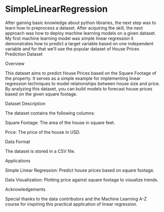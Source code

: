 # SimpleLinearRegression
After gaining basic knowledge about python libraries, the next step was to learn how to preprocess a dataset. After acquiring the skill, the next approach was how to deploy machine learning models on a given dataset. My first machine learning model was simple linear regression it demonstrates how to predict a target variable based on one independent variable and for that we’ll use the popular dataset of House Prices Prediction Dataset

Overview

This dataset aims to predict House Prices based on the Square Footage of the property. It serves as a simple example for implementing linear regression techniques to model relationships between house size and price. By analyzing this dataset, you can build models to forecast house prices based on the given square footage.

Dataset Description

The dataset contains the following columns:

Square Footage: The area of the house in square feet.

Price: The price of the house in USD.

Data Format

The dataset is stored in a CSV file.

Applications

Simple Linear Regression: Predict house prices based on square footage.

Data Visualization: Plotting price against square footage to visualize trends.

Acknowledgements

Special thanks to the data contributors and the Machine Learning A-Z course for inspiring this practical application of linear regression.


